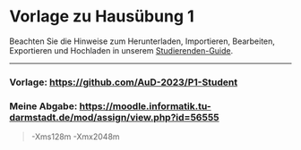 # Vorlage zu Hausübung 1

Beachten Sie die Hinweise zum Herunterladen, Importieren, Bearbeiten, Exportieren und Hochladen in unserem
[Studierenden-Guide](https://wiki.tudalgo.org/).

---

### Vorlage: https://github.com/AuD-2023/P1-Student

### Meine Abgabe: https://moodle.informatik.tu-darmstadt.de/mod/assign/view.php?id=56555

>-Xms128m -Xmx2048m
